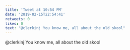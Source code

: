 ```yaml
---
title: 'Tweet at 10:54 PM'
date: '2019-02-15T22:54:41'
retweets: 0
likes: 0
text: "@clerkinj You know me, all about the old skool"
---
```

@clerkinj You know me, all about the old skool